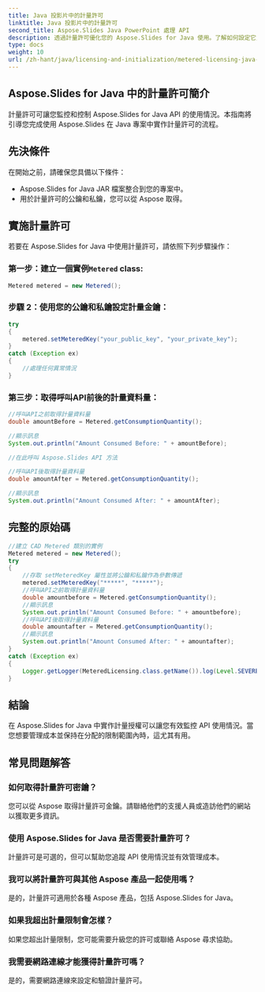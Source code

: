 ```yaml
---
title: Java 投影片中的計量許可
linktitle: Java 投影片中的計量許可
second_title: Aspose.Slides Java PowerPoint 處理 API
description: 透過計量許可優化您的 Aspose.Slides for Java 使用。了解如何設定它並監控您的 API 消耗。
type: docs
weight: 10
url: /zh-hant/java/licensing-and-initialization/metered-licensing-java-slides/
---
```


## Aspose.Slides for Java 中的計量許可簡介

計量許可可讓您監控和控制 Aspose.Slides for Java API 的使用情況。本指南將引導您完成使用 Aspose.Slides 在 Java 專案中實作計量許可的流程。 

## 先決條件

在開始之前，請確保您具備以下條件：

- Aspose.Slides for Java JAR 檔案整合到您的專案中。
- 用於計量許可的公鑰和私鑰，您可以從 Aspose 取得。

## 實施計量許可

若要在 Aspose.Slides for Java 中使用計量許可，請依照下列步驟操作：

### 第一步：建立一個實例`Metered` class:

```java
Metered metered = new Metered();
```

### 步驟 2：使用您的公鑰和私鑰設定計量金鑰：

```java
try
{
	metered.setMeteredKey("your_public_key", "your_private_key");
}
catch (Exception ex)
{
	//處理任何異常情況
}
```

### 第三步：取得呼叫API前後的計量資料量：

```java
//呼叫API之前取得計量資料量
double amountBefore = Metered.getConsumptionQuantity();

//顯示訊息
System.out.println("Amount Consumed Before: " + amountBefore);

//在此呼叫 Aspose.Slides API 方法

//呼叫API後取得計量資料量
double amountAfter = Metered.getConsumptionQuantity();

//顯示訊息
System.out.println("Amount Consumed After: " + amountAfter);
```
## 完整的原始碼
```java
//建立 CAD Metered 類別的實例
Metered metered = new Metered();
try
{
	//存取 setMeteredKey 屬性並將公鑰和私鑰作為參數傳遞
	metered.setMeteredKey("*****", "*****");
	//呼叫API之前取得計量資料量
	double amountbefore = Metered.getConsumptionQuantity();
	//顯示訊息
	System.out.println("Amount Consumed Before: " + amountbefore);
	//呼叫API後取得計量資料量
	double amountafter = Metered.getConsumptionQuantity();
	//顯示訊息
	System.out.println("Amount Consumed After: " + amountafter);
}
catch (Exception ex)
{
	Logger.getLogger(MeteredLicensing.class.getName()).log(Level.SEVERE, null, ex);
}
```

## 結論

在 Aspose.Slides for Java 中實作計量授權可以讓您有效監控 API 使用情況。當您想要管理成本並保持在分配的限制範圍內時，這尤其有用。

## 常見問題解答

### 如何取得計量許可密鑰？

您可以從 Aspose 取得計量許可金鑰。請聯絡他們的支援人員或造訪他們的網站以獲取更多資訊。

### 使用 Aspose.Slides for Java 是否需要計量許可？

計量許可是可選的，但可以幫助您追蹤 API 使用情況並有效管理成本。

### 我可以將計量許可與其他 Aspose 產品一起使用嗎？

是的，計量許可適用於各種 Aspose 產品，包括 Aspose.Slides for Java。

### 如果我超出計量限制會怎樣？

如果您超出計量限制，您可能需要升級您的許可或聯絡 Aspose 尋求協助。

### 我需要網路連線才能獲得計量許可嗎？

是的，需要網路連線來設定和驗證計量許可。
